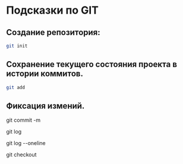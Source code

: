 # Подсказки по GIT

## Создание репозитория:
```sh
git init
```
## Сохранение текущего состояния проекта в истории коммитов.
```sh
git add
```
## Фиксация измений.
git commit -m

git log 

git log --oneline

git checkout
